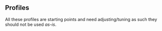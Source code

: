 ## Profiles

All these profiles are starting points and need adjusting/tuning as such they should not be used *as-is*.


